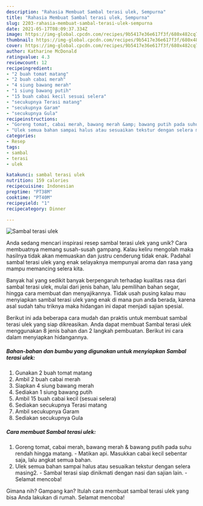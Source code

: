 ```yaml
---
description: "Rahasia Membuat Sambal terasi ulek, Sempurna"
title: "Rahasia Membuat Sambal terasi ulek, Sempurna"
slug: 2203-rahasia-membuat-sambal-terasi-ulek-sempurna
date: 2021-05-17T08:09:37.334Z
image: https://img-global.cpcdn.com/recipes/9b5417e36e617f3f/680x482cq70/sambal-terasi-ulek-foto-resep-utama.jpg
thumbnail: https://img-global.cpcdn.com/recipes/9b5417e36e617f3f/680x482cq70/sambal-terasi-ulek-foto-resep-utama.jpg
cover: https://img-global.cpcdn.com/recipes/9b5417e36e617f3f/680x482cq70/sambal-terasi-ulek-foto-resep-utama.jpg
author: Katharine McDonald
ratingvalue: 4.3
reviewcount: 12
recipeingredient:
- "2 buah tomat matang"
- "2 buah cabai merah"
- "4 siung bawang merah"
- "1 siung bawang putih"
- "15 buah cabai kecil sesuai selera"
- "secukupnya Terasi matang"
- "secukupnya Garam"
- "secukupnya Gula"
recipeinstructions:
- "Goreng tomat, cabai merah, bawang merah &amp; bawang putih pada suhu rendah hingga matang. Matikan api. Masukkan cabai kecil sebentar saja, lalu angkat semua bahan."
- "Ulek semua bahan sampai halus atau sesuaikan tekstur dengan selera masing2. Sambal terasi siap dinikmati dengan nasi dan sajian lain. Selamat mencoba!"
categories:
- Resep
tags:
- sambal
- terasi
- ulek

katakunci: sambal terasi ulek 
nutrition: 159 calories
recipecuisine: Indonesian
preptime: "PT38M"
cooktime: "PT40M"
recipeyield: "1"
recipecategory: Dinner

---
```



![Sambal terasi ulek](https://img-global.cpcdn.com/recipes/9b5417e36e617f3f/680x482cq70/sambal-terasi-ulek-foto-resep-utama.jpg)

Anda sedang mencari inspirasi resep sambal terasi ulek yang unik? Cara membuatnya memang susah-susah gampang. Kalau keliru mengolah maka hasilnya tidak akan memuaskan dan justru cenderung tidak enak. Padahal sambal terasi ulek yang enak selayaknya mempunyai aroma dan rasa yang mampu memancing selera kita.

Banyak hal yang sedikit banyak berpengaruh terhadap kualitas rasa dari sambal terasi ulek, mulai dari jenis bahan, lalu pemilihan bahan segar, hingga cara membuat dan menyajikannya. Tidak usah pusing kalau mau menyiapkan sambal terasi ulek yang enak di mana pun anda berada, karena asal sudah tahu triknya maka hidangan ini dapat menjadi sajian spesial.




Berikut ini ada beberapa cara mudah dan praktis untuk membuat sambal terasi ulek yang siap dikreasikan. Anda dapat membuat Sambal terasi ulek menggunakan 8 jenis bahan dan 2 langkah pembuatan. Berikut ini cara dalam menyiapkan hidangannya.

<!--inarticleads1-->

##### Bahan-bahan dan bumbu yang digunakan untuk menyiapkan Sambal terasi ulek:

1. Gunakan 2 buah tomat matang
1. Ambil 2 buah cabai merah
1. Siapkan 4 siung bawang merah
1. Sediakan 1 siung bawang putih
1. Ambil 15 buah cabai kecil (sesuai selera)
1. Sediakan secukupnya Terasi matang
1. Ambil secukupnya Garam
1. Sediakan secukupnya Gula




<!--inarticleads2-->

##### Cara membuat Sambal terasi ulek:

1. Goreng tomat, cabai merah, bawang merah &amp; bawang putih pada suhu rendah hingga matang. - Matikan api. Masukkan cabai kecil sebentar saja, lalu angkat semua bahan.
1. Ulek semua bahan sampai halus atau sesuaikan tekstur dengan selera masing2. - Sambal terasi siap dinikmati dengan nasi dan sajian lain. - Selamat mencoba!




Gimana nih? Gampang kan? Itulah cara membuat sambal terasi ulek yang bisa Anda lakukan di rumah. Selamat mencoba!
